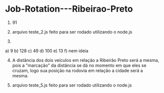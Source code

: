 # Job-Rotation---Ribeirao-Preto

1) 91

2) arquivo teste_2.js feito para ser rodado utilizando o node.js

3)
a) 9
b) 128
c) 49
d) 100
e) 13
f) nem ideia


4) A distância dos dois veículos em relação a Ribeirão Preto será a mesma, pois a "marcação" da distância se dá no momento em que eles se cruzam, logo sua posição na rodovia em relação a cidade será a mesma.

5) arquivo teste_5.js feito para ser rodado utilizando o node.js
